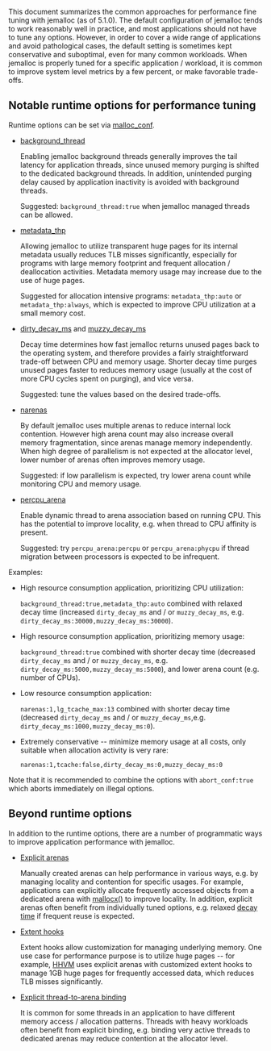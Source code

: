 This document summarizes the common approaches for performance fine tuning with
jemalloc (as of 5.1.0). The default configuration of jemalloc tends to work
reasonably well in practice, and most applications should not have to tune any
options. However, in order to cover a wide range of applications and avoid
pathological cases, the default setting is sometimes kept conservative and
suboptimal, even for many common workloads. When jemalloc is properly tuned for
a specific application / workload, it is common to improve system level metrics
by a few percent, or make favorable trade-offs.

## Notable runtime options for performance tuning

Runtime options can be set via
[malloc_conf](http://jemalloc.net/jemalloc.3.html#tuning).

* [background_thread](http://jemalloc.net/jemalloc.3.html#background_thread)

  Enabling jemalloc background threads generally improves the tail latency for
  application threads, since unused memory purging is shifted to the dedicated
  background threads. In addition, unintended purging delay caused by
  application inactivity is avoided with background threads.

  Suggested: `background_thread:true` when jemalloc managed threads can be
  allowed.

* [metadata_thp](http://jemalloc.net/jemalloc.3.html#opt.metadata_thp)

  Allowing jemalloc to utilize transparent huge pages for its internal
  metadata usually reduces TLB misses significantly, especially for programs
  with large memory footprint and frequent allocation / deallocation
  activities. Metadata memory usage may increase due to the use of huge
  pages.

  Suggested for allocation intensive programs: `metadata_thp:auto` or
  `metadata_thp:always`, which is expected to improve CPU utilization at a
  small memory cost.

* [dirty_decay_ms](http://jemalloc.net/jemalloc.3.html#opt.dirty_decay_ms) and
  [muzzy_decay_ms](http://jemalloc.net/jemalloc.3.html#opt.muzzy_decay_ms)

  Decay time determines how fast jemalloc returns unused pages back to the
  operating system, and therefore provides a fairly straightforward trade-off
  between CPU and memory usage. Shorter decay time purges unused pages faster
  to reduces memory usage (usually at the cost of more CPU cycles spent on
  purging), and vice versa.

  Suggested: tune the values based on the desired trade-offs.

* [narenas](http://jemalloc.net/jemalloc.3.html#opt.narenas)

  By default jemalloc uses multiple arenas to reduce internal lock contention.
  However high arena count may also increase overall memory fragmentation,
  since arenas manage memory independently. When high degree of parallelism
  is not expected at the allocator level, lower number of arenas often
  improves memory usage.

  Suggested: if low parallelism is expected, try lower arena count while
  monitoring CPU and memory usage.

* [percpu_arena](http://jemalloc.net/jemalloc.3.html#opt.percpu_arena)

  Enable dynamic thread to arena association based on running CPU. This has
  the potential to improve locality, e.g. when thread to CPU affinity is
  present.

  Suggested: try `percpu_arena:percpu` or `percpu_arena:phycpu` if
  thread migration between processors is expected to be infrequent.

Examples:

* High resource consumption application, prioritizing CPU utilization:

  `background_thread:true,metadata_thp:auto` combined with relaxed decay time
  (increased `dirty_decay_ms` and / or `muzzy_decay_ms`,
  e.g. `dirty_decay_ms:30000,muzzy_decay_ms:30000`).

* High resource consumption application, prioritizing memory usage:

  `background_thread:true` combined with shorter decay time (decreased
  `dirty_decay_ms` and / or `muzzy_decay_ms`,
  e.g. `dirty_decay_ms:5000,muzzy_decay_ms:5000`), and lower arena count
  (e.g. number of CPUs).

* Low resource consumption application:

  `narenas:1,lg_tcache_max:13` combined with shorter decay time (decreased
  `dirty_decay_ms` and / or `muzzy_decay_ms`,e.g.
  `dirty_decay_ms:1000,muzzy_decay_ms:0`).

* Extremely conservative -- minimize memory usage at all costs, only suitable when
  allocation activity is very rare:

  `narenas:1,tcache:false,dirty_decay_ms:0,muzzy_decay_ms:0`

Note that it is recommended to combine the options with `abort_conf:true` which
aborts immediately on illegal options.

## Beyond runtime options

In addition to the runtime options, there are a number of programmatic ways to
improve application performance with jemalloc.

* [Explicit arenas](http://jemalloc.net/jemalloc.3.html#arenas.create)

  Manually created arenas can help performance in various ways, e.g. by
  managing locality and contention for specific usages. For example,
  applications can explicitly allocate frequently accessed objects from a
  dedicated arena with
  [mallocx()](http://jemalloc.net/jemalloc.3.html#MALLOCX_ARENA) to improve
  locality. In addition, explicit arenas often benefit from individually
  tuned options, e.g. relaxed [decay
  time](http://jemalloc.net/jemalloc.3.html#arena.i.dirty_decay_ms) if
  frequent reuse is expected.

* [Extent hooks](http://jemalloc.net/jemalloc.3.html#arena.i.extent_hooks)

  Extent hooks allow customization for managing underlying memory. One use
  case for performance purpose is to utilize huge pages -- for example,
  [HHVM](https://github.com/facebook/hhvm/blob/master/hphp/util/alloc.cpp)
  uses explicit arenas with customized extent hooks to manage 1GB huge pages
  for frequently accessed data, which reduces TLB misses significantly.

* [Explicit thread-to-arena
  binding](http://jemalloc.net/jemalloc.3.html#thread.arena)

  It is common for some threads in an application to have different memory
  access / allocation patterns. Threads with heavy workloads often benefit
  from explicit binding, e.g. binding very active threads to dedicated arenas
  may reduce contention at the allocator level.
